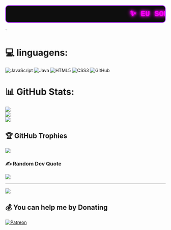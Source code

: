  <h2 align="center">
  <div class="led-marquee">
    <span>✨ EU SOU MR. SNOW ✨</span>
  </div>
</h2>

<style>
  .led-marquee {
    width: 100%;
    overflow: hidden;
    box-sizing: border-box;
    background: #0e0e0e;
    border: 2px solid #a020f0;
    border-radius: 10px;
    padding: 12px 0;
  }

  .led-marquee span {
    display: inline-block;
    white-space: nowrap;
    color: #f0f; /* Roxo neon */
    font-family: 'Courier New', monospace;
    font-size: 1.5rem;
    font-weight: bold;
    animation: scroll-left 10s linear infinite;
    text-shadow: 0 0 5px #f0f, 0 0 10px #f0f, 0 0 15px #f0f;
  }

  @keyframes scroll-left {
    0% {
      transform: translateX(100%);
    }
    100% {
      transform: translateX(-100%);
    }
  }
</style>
`





# 💻 linguagens:
![JavaScript](https://img.shields.io/badge/javascript-%23323330.svg?style=for-the-badge&logo=javascript&logoColor=%23F7DF1E) ![Java](https://img.shields.io/badge/java-%23ED8B00.svg?style=for-the-badge&logo=openjdk&logoColor=white) ![HTML5](https://img.shields.io/badge/html5-%23E34F26.svg?style=for-the-badge&logo=html5&logoColor=white) ![CSS3](https://img.shields.io/badge/css3-%231572B6.svg?style=for-the-badge&logo=css3&logoColor=white) ![GitHub](https://img.shields.io/badge/github-%23121011.svg?style=for-the-badge&logo=github&logoColor=white)
# 📊 GitHub Stats:
![](https://github-readme-stats.vercel.app/api?username=nexusgalaxy207&theme=dark&hide_border=false&include_all_commits=false&count_private=false)<br/>
![](https://nirzak-streak-stats.vercel.app/?user=nexusgalaxy207&theme=dark&hide_border=false)<br/>
![](https://github-readme-stats.vercel.app/api/top-langs/?username=nexusgalaxy207&theme=dark&hide_border=false&include_all_commits=false&count_private=false&layout=compact)

## 🏆 GitHub Trophies
![](https://github-profile-trophy.vercel.app/?username=nexusgalaxy207&theme=radical&no-frame=false&no-bg=true&margin-w=4)

### ✍️ Random Dev Quote
![](https://quotes-github-readme.vercel.app/api?type=horizontal&theme=radical)

---
[![](https://visitcount.itsvg.in/api?id=nexusgalaxy207&icon=0&color=0)](https://visitcount.itsvg.in)

  ## 💰 You can help me by Donating
  [![Patreon](https://img.shields.io/badge/Patreon-F96854?style=for-the-badge&logo=patreon&logoColor=white)](https://patreon.com/Nexus527) 

  
<!-- Proudly created with GPRM ( https://gprm.itsvg.in ) -->
